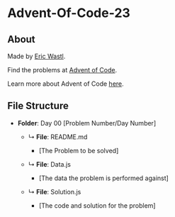 # Advent-Of-Code-23

## About
Made by [Eric Wastl](http://was.tl/).

Find the problems at [Advent of Code](https://adventofcode.com/]).

Learn more about Advent of Code [here](https://adventofcode.com/2023/about).

## File Structure
- **Folder**: Day 00 [Problem Number/Day Number]

  - ↳ **File**: README.md

    - [The Problem to be solved]

  - ↳ **File**: Data.js

    - [The data the problem is performed against]

  - ↳ **File**: Solution.js

    - [The code and solution for the problem]
